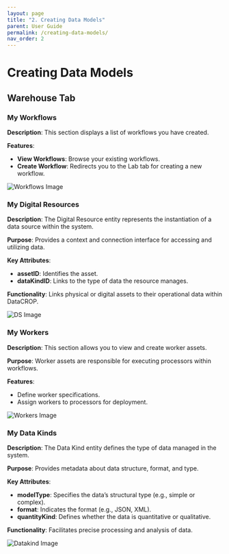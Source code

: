 ```yaml
---
layout: page
title: "2. Creating Data Models"
parent: User Guide
permalink: /creating-data-models/
nav_order: 2
---
```


# Creating Data Models

## Warehouse Tab

### My Workflows

**Description**: This section displays a list of workflows you have created.

**Features**:
- **View Workflows**: Browse your existing workflows.
- **Create Workflow**: Redirects you to the Lab tab for creating a new workflow.

![Workflows Image](images/workflows.png)

### My Digital Resources

**Description**: The Digital Resource entity represents the instantiation of a data source within the system.

**Purpose**: Provides a context and connection interface for accessing and utilizing data.

**Key Attributes**:
- **assetID**: Identifies the asset.
- **dataKindID**: Links to the type of data the resource manages.

**Functionality**: Links physical or digital assets to their operational data within DataCROP.

![DS Image](images/ds.png)

### My Workers

**Description**: This section allows you to view and create worker assets.

**Purpose**: Worker assets are responsible for executing processors within workflows.

**Features**:
- Define worker specifications.
- Assign workers to processors for deployment.

![Workers Image](images/workers.png)

### My Data Kinds

**Description**: The Data Kind entity defines the type of data managed in the system.

**Purpose**: Provides metadata about data structure, format, and type.

**Key Attributes**:
- **modelType**: Specifies the data’s structural type (e.g., simple or complex).
- **format**: Indicates the format (e.g., JSON, XML).
- **quantityKind**: Defines whether the data is quantitative or qualitative.

**Functionality**: Facilitates precise processing and analysis of data.

![Datakind Image](images/datakind.png)